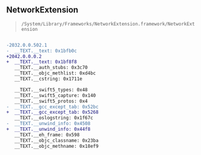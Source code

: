 ## NetworkExtension

> `/System/Library/Frameworks/NetworkExtension.framework/NetworkExtension`

```diff

-2032.0.0.502.1
-  __TEXT.__text: 0x1bfb0c
+2042.0.0.0.2
+  __TEXT.__text: 0x1bf8f8
   __TEXT.__auth_stubs: 0x3c70
   __TEXT.__objc_methlist: 0xd4bc
   __TEXT.__cstring: 0x1711e

   __TEXT.__swift5_types: 0x48
   __TEXT.__swift5_capture: 0x140
   __TEXT.__swift5_protos: 0x4
-  __TEXT.__gcc_except_tab: 0x52bc
+  __TEXT.__gcc_except_tab: 0x5268
   __TEXT.__oslogstring: 0x1f67c
-  __TEXT.__unwind_info: 0x4508
+  __TEXT.__unwind_info: 0x44f8
   __TEXT.__eh_frame: 0x598
   __TEXT.__objc_classname: 0x23ba
   __TEXT.__objc_methname: 0x18ef9

```
